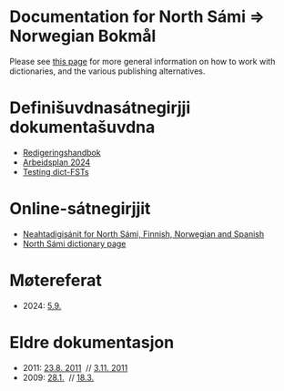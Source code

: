 # Documentation for North Sámi ⇒ Norwegian Bokmål

Please see [this page](https://giellalt.github.io/dicts/dicts.html) for more general information on how to work with dictionaries, and the various publishing alternatives.



# Definišuvdnasátnegirjji dokumentašuvdna

- [Redigeringshandbok](redigeringshandbok.md)
- [Arbeidsplan 2024](arbeidsplan.html)
- [Testing dict-FSTs ](https://giellalt.github.io/dicts/TestingDictFST.html)


# Online-sátnegirjjit

- [Neahtadigisánit for North Sámi, Finnish, Norwegian and Spanish](https://sanit.oahpa.no/)
- [North Sámi dictionary page](https://dicts.uit.no/smedicts.eng.html)



#  Møtereferat

* 2024:
   [5.9.](meetings/240905.html)
   
# Eldre dokumentasjon

* 2011:
  [23.8. 2011](https://divvungiellatekno.github.io/giellalt.uit.no/admin/dicts/Meeting_2011-08-23.html)  // 
  [3.11. 2011](https://divvungiellatekno.github.io/giellalt.uit.no/admin/dicts/Meeting_2011-11-03.html)
* 2009:
   [28.1.](https://divvungiellatekno.github.io/giellalt.uit.no/admin/dicts/Meeting_2009-01-28.txt)  //
   [18.3.](https://divvungiellatekno.github.io/giellalt.uit.no/admin/dicts/Meeting_2009-03-18.html) 
  
